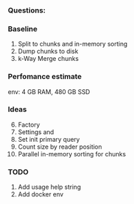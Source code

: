 ### Questions:

### Baseline

1. Split to chunks and in-memory sorting 
2. Dump chunks to disk
3. k-Way Merge chunks


### Perfomance estimate 

env: 4 GB RAM, 480 GB SSD

### Ideas

6. Factory
5. Settings and
4. Set init primary query
2. Count size by reader position
3. Parallel in-memory sorting for chunks

### TODO 

1. Add usage help string
2. Add docker env